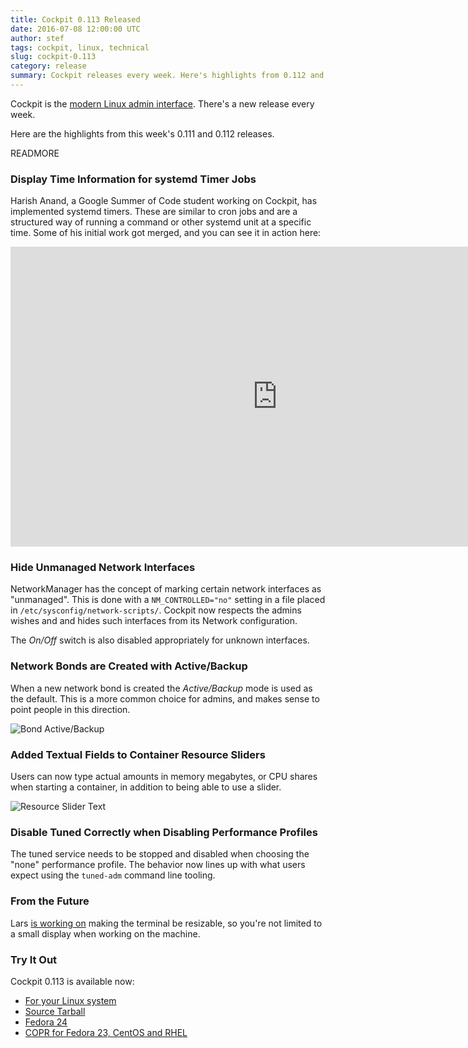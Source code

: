 ```yaml
---
title: Cockpit 0.113 Released
date: 2016-07-08 12:00:00 UTC
author: stef
tags: cockpit, linux, technical
slug: cockpit-0.113
category: release
summary: Cockpit releases every week. Here's highlights from 0.112 and 0.113.
---
```


Cockpit is the [modern Linux admin interface](http://cockpit-project.org/). There's a new release every week.

Here are the highlights from this week's 0.111 and 0.112 releases.

READMORE

### Display Time Information for systemd Timer Jobs

Harish Anand, a Google Summer of Code student working on Cockpit, has implemented
systemd timers. These are similar to cron jobs and are a structured way of running
a command or other systemd unit at a specific time. Some of his initial work got merged,
and you can see it in action here:

<iframe width="853" height="480" src="https://www.youtube.com/embed/2mGAlpZWQUQ?rel=0"
frameborder="0" allowfullscreen></iframe>

### Hide Unmanaged Network Interfaces

NetworkManager has the concept of marking certain network interfaces as "unmanaged".
This is done with a `NM_CONTROLLED="no"` setting in a file placed in
`/etc/sysconfig/network-scripts/`. Cockpit now respects the admins wishes and
and hides such interfaces from its Network configuration.

The *On/Off* switch is also disabled appropriately for unknown interfaces.

### Network Bonds are Created with Active/Backup

When a new network bond is created the *Active/Backup* mode is used as
the default. This is a more common choice for admins, and makes sense
to point people in this direction.

![Bond Active/Backup](cockpit-active-backup.png)

### Added Textual Fields to Container Resource Sliders

Users can now type actual amounts in memory megabytes, or CPU shares
when starting a container, in addition to being able to use a slider.

![Resource Slider Text](cockpit-resource-sliders-text.png)

### Disable Tuned Correctly when Disabling Performance Profiles

The tuned service needs to be stopped and disabled when choosing the "none"
performance profile. The behavior now lines up with what users expect
using the ```tuned-adm``` command line tooling.

### From the Future

Lars [is working on](https://github.com/cockpit-project/cockpit/pull/4633) making the
terminal be resizable, so you're not limited to a small display when working on
the machine.

### Try It Out

Cockpit 0.113 is available now:

 * [For your Linux system](http://cockpit-project.org/running.html)
 * [Source Tarball](https://github.com/cockpit-project/cockpit/releases/tag/0.113)
 * [Fedora 24](https://bodhi.fedoraproject.org/updates/cockpit-0.113-1.fc24)
 * [COPR for Fedora 23, CentOS and RHEL](https://copr.fedoraproject.org/coprs/g/cockpit/cockpit-preview/)

